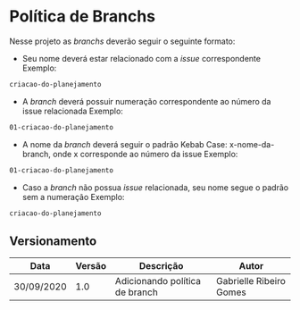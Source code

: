 # Política de Branchs
Nesse projeto as _branchs_ deverão seguir o seguinte formato: 

* Seu nome deverá estar relacionado com a _issue_ correspondente
Exemplo:
```bash
criacao-do-planejamento
```

* A _branch_ deverá possuir numeração correspondente ao número da issue relacionada
Exemplo:
```bash
01-criacao-do-planejamento
```

* A nome da _branch_ deverá seguir o padrão Kebab Case: x-nome-da-branch, onde x corresponde ao número da issue
Exemplo:
```bash
01-criacao-do-planejamento
```

* Caso a _branch_ não possua _issue_ relacionada, seu nome segue o padrão sem a numeração
Exemplo:
```bash
criacao-do-planejamento
```

## Versionamento
| Data | Versão | Descrição | Autor |
|------|------|------|------|
|30/09/2020|1.0|Adicionando política de branch|Gabrielle Ribeiro Gomes|
